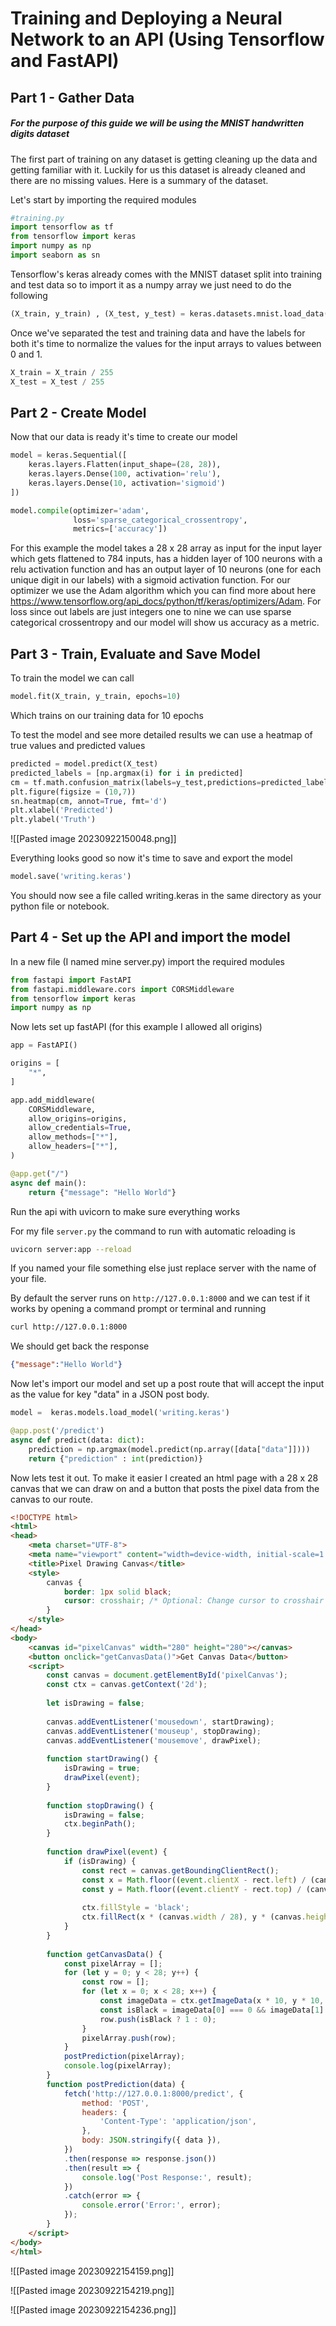 # Training and Deploying a Neural Network to an API (Using Tensorflow and FastAPI)
  
## Part 1 - Gather Data
##### For the purpose of this guide we will be using the MNIST handwritten digits dataset


The first part of training on any dataset is getting cleaning up the data and getting familiar with it. Luckily for us this dataset is already cleaned and there are no missing values. Here is a summary of the dataset.


Let's start by importing the required modules
```python
#training.py
import tensorflow as tf
from tensorflow import keras
import numpy as np
import seaborn as sn
```

Tensorflow's keras already comes with the MNIST dataset split into training and test data so to import it as a numpy array we just need to do the following
```python 
(X_train, y_train) , (X_test, y_test) = keras.datasets.mnist.load_data()
```

Once we've separated the test and training data and have the labels for both it's time to normalize the values for the input arrays to values between 0 and 1.

```python
X_train = X_train / 255
X_test = X_test / 255
```


## Part 2 - Create Model

Now that our data is ready it's time to create our model 

```python
model = keras.Sequential([
    keras.layers.Flatten(input_shape=(28, 28)),
    keras.layers.Dense(100, activation='relu'),
    keras.layers.Dense(10, activation='sigmoid')
])

model.compile(optimizer='adam',
              loss='sparse_categorical_crossentropy',
              metrics=['accuracy'])  
```

For this example the model takes a 28 x 28 array as input for the input layer which gets flattened to 784 inputs, has a hidden layer of 100 neurons with a relu activation function and has an output layer of 10 neurons (one for each unique digit in our labels) with a sigmoid activation function. For our optimizer we use the Adam algorithm which you can find more about here https://www.tensorflow.org/api_docs/python/tf/keras/optimizers/Adam. For loss since out labels are just integers one to nine we can use sparse categorical crossentropy and our model will show us accuracy as a metric.

## Part 3 - Train, Evaluate and Save Model

To train the model we can call
```python
model.fit(X_train, y_train, epochs=10)
```
Which trains on our training data for 10 epochs

To test the model and see more detailed results we can use a heatmap of true values and predicted values 

```python
predicted = model.predict(X_test)
predicted_labels = [np.argmax(i) for i in predicted]
cm = tf.math.confusion_matrix(labels=y_test,predictions=predicted_labels)
plt.figure(figsize = (10,7))
sn.heatmap(cm, annot=True, fmt='d')
plt.xlabel('Predicted')
plt.ylabel('Truth')
```

![[Pasted image 20230922150048.png]]

Everything looks good so now it's time to save and export the model
```python
model.save('writing.keras')
```

You should now see a file called writing.keras in the same directory as your python file or notebook.

## Part 4 - Set up the API and import the model

In a new file (I named mine server.py) import the required modules

```python
from fastapi import FastAPI
from fastapi.middleware.cors import CORSMiddleware
from tensorflow import keras
import numpy as np
```

Now lets set up fastAPI (for this example I allowed all origins)

```python
app = FastAPI()

origins = [
    "*",
]

app.add_middleware(
    CORSMiddleware,
    allow_origins=origins,
    allow_credentials=True,
    allow_methods=["*"],
    allow_headers=["*"],
)

@app.get("/")
async def main():
    return {"message": "Hello World"}
```

Run the api with uvicorn to make sure everything works

For my file `server.py` the command to run with automatic reloading is 

```bash
uvicorn server:app --reload
```

If you named your file something else just replace server with the name of your file. 

By default the server runs on `http://127.0.0.1:8000` and we can test if it works by opening a command prompt or terminal and running

```bash
curl http://127.0.0.1:8000
```

We should get back the response 

```json
{"message":"Hello World"}
```

Now let's import our model and set up a post route that will accept the input as the value for key "data" in a JSON post body.

```python
model =  keras.models.load_model('writing.keras')

@app.post('/predict')
async def predict(data: dict):
    prediction = np.argmax(model.predict(np.array([data["data"]])))
    return {"prediction" : int(prediction)}
```

Now lets test it out. To make it easier I created an html page with a 28 x 28 canvas that we can draw on and a button that posts the pixel data from the canvas to our route.

```html
<!DOCTYPE html>
<html>
<head>
    <meta charset="UTF-8">
    <meta name="viewport" content="width=device-width, initial-scale=1.0">
    <title>Pixel Drawing Canvas</title>
    <style>
        canvas {
            border: 1px solid black;
            cursor: crosshair; /* Optional: Change cursor to crosshair for drawing */
        }
    </style>
</head>
<body>
    <canvas id="pixelCanvas" width="280" height="280"></canvas>
    <button onclick="getCanvasData()">Get Canvas Data</button>
    <script>
        const canvas = document.getElementById('pixelCanvas');
        const ctx = canvas.getContext('2d');
  
        let isDrawing = false;
  
        canvas.addEventListener('mousedown', startDrawing);
        canvas.addEventListener('mouseup', stopDrawing);
        canvas.addEventListener('mousemove', drawPixel);
  
        function startDrawing() {
            isDrawing = true;
            drawPixel(event);
        }
  
        function stopDrawing() {
            isDrawing = false;
            ctx.beginPath();
        }
  
        function drawPixel(event) {
            if (isDrawing) {
                const rect = canvas.getBoundingClientRect();
                const x = Math.floor((event.clientX - rect.left) / (canvas.width / 28));
                const y = Math.floor((event.clientY - rect.top) / (canvas.height / 28));
  
                ctx.fillStyle = 'black';
                ctx.fillRect(x * (canvas.width / 28), y * (canvas.height / 28), canvas.width / 28, canvas.height / 28);
            }
        }
  
        function getCanvasData() {
            const pixelArray = [];
            for (let y = 0; y < 28; y++) {
                const row = [];
                for (let x = 0; x < 28; x++) {
                    const imageData = ctx.getImageData(x * 10, y * 10, 1, 1).data;
                    const isBlack = imageData[0] === 0 && imageData[1] === 0 && imageData[2] === 0 && imageData[3] !== 0;
                    row.push(isBlack ? 1 : 0);
                }
                pixelArray.push(row);
            }
            postPrediction(pixelArray);
            console.log(pixelArray);
        }
        function postPrediction(data) {
            fetch('http://127.0.0.1:8000/predict', {
                method: 'POST',
                headers: {
                    'Content-Type': 'application/json',
                },
                body: JSON.stringify({ data }),
            })
            .then(response => response.json())
            .then(result => {
                console.log('Post Response:', result);
            })
            .catch(error => {
                console.error('Error:', error);
            });
        }
    </script>
</body>
</html>
```


![[Pasted image 20230922154159.png]]

![[Pasted image 20230922154219.png]]

![[Pasted image 20230922154236.png]]
